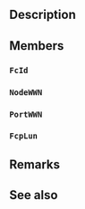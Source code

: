 ## Description

## Members

### `FcId`

### `NodeWWN`

### `PortWWN`

### `FcpLun`

## Remarks

## See also